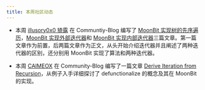 ```yaml
---
title: 本周社区动态
---
```


- 本周 [illusory0x0 猗露](https://github.com/illusory0x0) 在 Communtiy-Blog 编写了 [MoonBit 实现树的先序遍历](/blog/iterator/preorder-traversal)，[MoonBit 实现外部迭代器](http://localhost:5173/blog/iterator/external)和 [MoonBit 实现内部迭代器](http://localhost:5173/blog/iterator/internal)三篇文章。第一篇文章作为前置，后两篇文章作为正文，从头开始介绍迭代器并且阐述了两种迭代器的区别，还分别用 MoonBit 实现了算法和两种迭代器。

- 本周 [CAIMEOX](https://github.com/CAIMEOX) 在 Community-Blog 编写了一篇文章 [Derive Iteration from Recursion](/blog/defunctionalize/index)，从例子入手详细探讨了 defunctionalize 的概念及其在 MoonBit 的实现。
